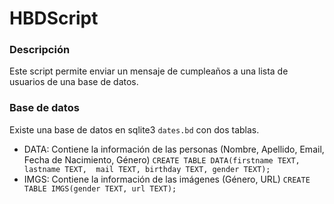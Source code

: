 # HBDScript
### Descripción
Este script permite enviar un mensaje de cumpleaños a una lista de usuarios de una base de datos.

### Base de datos
Existe una base de datos en sqlite3 `dates.bd` con dos tablas.

- DATA: Contiene la información de las personas (Nombre, Apellido, Email, Fecha de Nacimiento, Género) `CREATE TABLE DATA(firstname TEXT, lastname TEXT,  mail TEXT, birthday TEXT, gender TEXT);` 
- IMGS: Contiene la información de las imágenes (Género, URL) `CREATE TABLE IMGS(gender TEXT, url TEXT);`